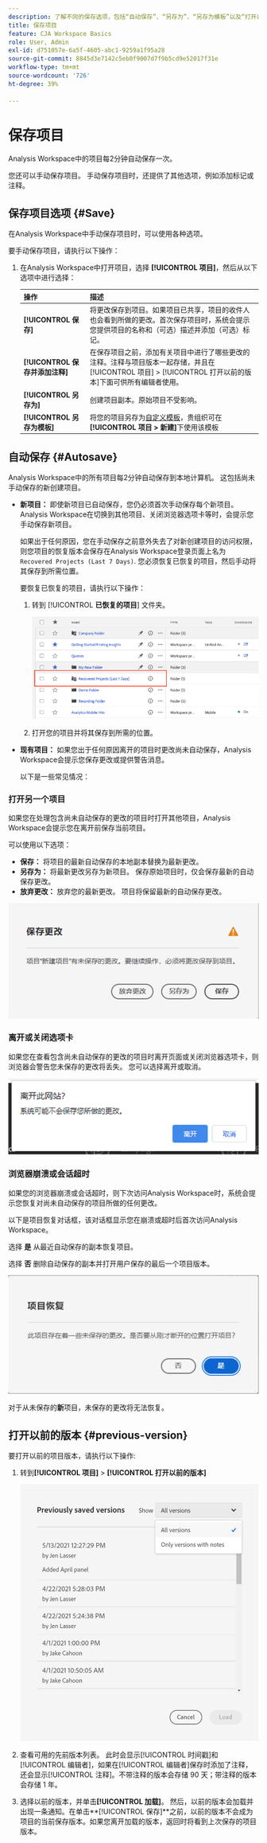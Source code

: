 ```yaml
---
description: 了解不同的保存选项，包括“自动保存”、“另存为”、“另存为模板”以及“打开以前的版本”。
title: 保存项目
feature: CJA Workspace Basics
role: User, Admin
exl-id: d751057e-6a5f-4605-abc1-9259a1f95a28
source-git-commit: 8845d3e7142c5eb0f9007d7f9b5cd9e52017f31e
workflow-type: tm+mt
source-wordcount: '726'
ht-degree: 39%

---
```


# 保存项目

Analysis Workspace中的项目每2分钟自动保存一次。

您还可以手动保存项目。 手动保存项目时，还提供了其他选项，例如添加标记或注释。

## 保存项目选项 {#Save}

在Analysis Workspace中手动保存项目时，可以使用各种选项。

要手动保存项目，请执行以下操作：

1. 在Analysis Workspace中打开项目，选择 **[!UICONTROL 项目]**，然后从以下选项中进行选择：

   | 操作 | 描述 |
   |---|---| 
   | **[!UICONTROL 保存]** | 将更改保存到项目。如果项目已共享，项目的收件人也会看到所做的更改。首次保存项目时，系统会提示您提供项目的名称和（可选）描述并添加（可选）标记。 |
   | **[!UICONTROL 保存并添加注释]** | 在保存项目之前，添加有关项目中进行了哪些更改的注释。注释与项目版本一起存储，并且在[!UICONTROL 项目] > [!UICONTROL 打开以前的版本]下面可供所有编辑者使用。 |
   | **[!UICONTROL 另存为]** | 创建项目副本。原始项目不受影响。 |
   | **[!UICONTROL 另存为模板]** | 将您的项目另存为[自定义模板](https://experienceleague.adobe.com/docs/analytics/analyze/analysis-workspace/build-workspace-project/starter-projects.html?lang=zh-Hans)，贵组织可在&#x200B;**[!UICONTROL 项目 > 新建]**&#x200B;下使用该模板 |

## 自动保存 {#Autosave}

Analysis Workspace中的所有项目每2分钟自动保存到本地计算机。 这包括尚未手动保存的新创建项目。

* **新项目：** 即使新项目已自动保存，您仍必须首次手动保存每个新项目。 Analysis Workspace在切换到其他项目、关闭浏览器选项卡等时，会提示您手动保存新项目。

   如果出于任何原因，您在手动保存之前意外失去了对新创建项目的访问权限，则您项目的恢复版本会保存在Analysis Workspace登录页面上名为 `Recovered Projects (Last 7 Days)`. 您必须恢复已恢复的项目，然后手动将其保存到所需位置。

   要恢复已恢复的项目，请执行以下操作：

   1. 转到 [!UICONTROL **已恢复的项目**] 文件夹。

      ![](assets/recovered-folder.png)

   1. 打开您的项目并将其保存到所需的位置。


* **现有项目：** 如果您出于任何原因离开的项目时更改尚未自动保存，Analysis Workspace会提示您保存更改或提供警告消息。

   以下是一些常见情况：

### 打开另一个项目

如果您在处理包含尚未自动保存的更改的项目时打开其他项目，Analysis Workspace会提示您在离开前保存当前项目。

可以使用以下选项：

* **保存：** 将项目的最新自动保存的本地副本替换为最新更改。
* **另存为：** 将最新更改另存为新项目。 保存原始项目时，仅会保存最新的自动保存更改。
* **放弃更改：** 放弃您的最新更改。 项目将保留最新的自动保存更改。

![](assets/existing-save.png)

### 离开或关闭选项卡

如果您在查看包含尚未自动保存的更改的项目时离开页面或关闭浏览器选项卡，则浏览器会警告您未保存的更改将丢失。 您可以选择离开或取消。

![](assets/browser-image.png)

### 浏览器崩溃或会话超时

如果您的浏览器崩溃或会话超时，则下次访问Analysis Workspace时，系统会提示您恢复对尚未自动保存的项目所做的任何更改。

以下是项目恢复对话框，该对话框显示您在崩溃或超时后首次访问Analysis Workspace。

选择 **是** 从最近自动保存的副本恢复项目。

选择 **否** 删除自动保存的副本并打开用户保存的最后一个项目版本。

![](assets/project-recovery.png)

对于从未保存的&#x200B;**新**&#x200B;项目，未保存的更改将无法恢复。

## 打开以前的版本 {#previous-version}

要打开以前的项目版本，请执行以下操作: 

1. 转到&#x200B;**[!UICONTROL 项目]** > **[!UICONTROL 打开以前的版本]**

   ![](assets/previous-versions.png)

1. 查看可用的先前版本列表。
   此时会显示[!UICONTROL 时间戳]和[!UICONTROL 编辑者]，如果在[!UICONTROL 编辑者]保存时添加了注释，还会显示[!UICONTROL 注释]。不带注释的版本会存储 90 天；带注释的版本会存储 1 年。
1. 选择以前的版本，并单击&#x200B;**[!UICONTROL 加载]**。
然后，以前的版本会加载并出现一条通知。在单击**[!UICONTROL 保存]**&#x200B;之前，以前的版本不会成为项目的当前保存版本。如果您离开加载的版本，返回时将看到上次保存的项目版本。
